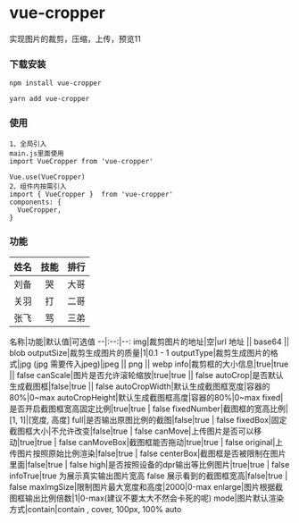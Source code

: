 # vue-cropper
实现图片的裁剪，压缩，上传，预览11
### 下载安装
```
npm install vue-cropper

yarn add vue-cropper
```
### 使用
```
1、全局引入
main.js里面使用
import VueCropper from 'vue-cropper' 

Vue.use(VueCropper)
2、组件内按需引入
import { VueCropper }  from 'vue-cropper' 
components: {
  VueCropper,
}
```

### 功能
姓名|技能|排行
--|:--:|--:
刘备|哭|大哥
关羽|打|二哥
张飞|骂|三弟

名称|功能|默认值|可选值
--|:--:|--:
img|裁剪图片的地址|空|url 地址 || base64 || blob
outputSize|裁剪生成图片的质量|1|0.1 - 1
outputType|裁剪生成图片的格式|jpg (jpg 需要传入jpeg)|jpeg || png || webp
info|裁剪框的大小信息|true|true || false
canScale|图片是否允许滚轮缩放|true|true || false
autoCrop|是否默认生成截图框|false|true || false
autoCropWidth|默认生成截图框宽度|容器的80%|0~max
autoCropHeight|默认生成截图框高度|容器的80%|0~max
fixed|是否开启截图框宽高固定比例|true|true | false
fixedNumber|截图框的宽高比例|[1, 1]|[宽度, 高度]
full|是否输出原图比例的截图|false|true | false
fixedBox|固定截图框大小|不允许改变|false|true | false
canMove|上传图片是否可以移动|true|true | false
canMoveBox|截图框能否拖动|true|true | false
original|上传图片按照原始比例渲染|false|true | false
centerBox|截图框是否被限制在图片里面|false|true | false
high|是否按照设备的dpr输出等比例图片|true|true | false
infoTrue|true 为展示真实输出图片宽高 false 展示看到的截图框宽高|false|true | false
maxImgSize|限制图片最大宽度和高度|2000|0-max
enlarge|图片根据截图框输出比例倍数|1|0-max(建议不要太大不然会卡死的呢)
mode|图片默认渲染方式|contain|contain , cover, 100px, 100% auto

